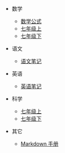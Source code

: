 - 数学

  - [数学公式](math/note.md)
  - [七年级上](math/7a.md)
  - [七年级下](math/7b.md)

- 语文
  - [语文笔记](chinese/note.md)

- 英语
  - [英语笔记](english/note.md)

- 科学
  <!-- - [科学笔记](science/note.md) -->
  - [七年级上](science/7a.md)
  - [七年级下](science/7b.md)

- 其它
  <!-- - [7788 食材网](other/7788sc.md) -->
  - [Markdown 手册](other/markdown.md)
